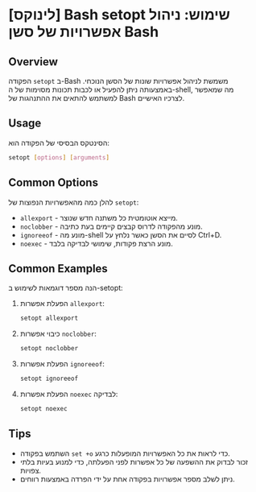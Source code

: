 # [לינוקס] Bash setopt שימוש: ניהול אפשרויות של סשן Bash

## Overview
הפקודה `setopt` ב-Bash משמשת לניהול אפשרויות שונות של הסשן הנוכחי. באמצעותה ניתן להפעיל או לכבות תכונות מסוימות של ה-shell, מה שמאפשר למשתמש להתאים את ההתנהגות של Bash לצרכיו האישיים.

## Usage
הסינטקס הבסיסי של הפקודה הוא:

```bash
setopt [options] [arguments]
```

## Common Options
להלן כמה מהאפשרויות הנפוצות של `setopt`:

- `allexport` - מייצא אוטומטית כל משתנה חדש שנוצר.
- `noclobber` - מונע מהפקודה לדרוס קבצים קיימים בעת כתיבה.
- `ignoreeof` - מונע מה-shell לסיים את הסשן כאשר נלחץ על Ctrl+D.
- `noexec` - מונע הרצת פקודות, שימושי לבדיקה בלבד.

## Common Examples
הנה מספר דוגמאות לשימוש ב-setopt:

1. הפעלת אפשרות `allexport`:
   ```bash
   setopt allexport
   ```

2. כיבוי אפשרות `noclobber`:
   ```bash
   setopt noclobber
   ```

3. הפעלת אפשרות `ignoreeof`:
   ```bash
   setopt ignoreeof
   ```

4. הפעלת אפשרות `noexec` לבדיקה:
   ```bash
   setopt noexec
   ```

## Tips
- השתמש בפקודה `set +o` כדי לראות את כל האפשרויות המופעלות כרגע.
- זכור לבדוק את ההשפעה של כל אפשרות לפני הפעלתה, כדי למנוע בעיות בלתי צפויות.
- ניתן לשלב מספר אפשרויות בפקודה אחת על ידי הפרדה באמצעות רווחים.